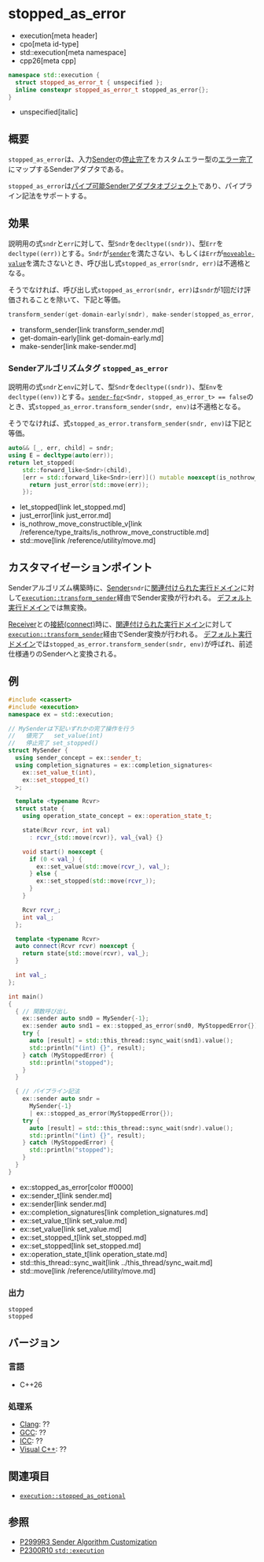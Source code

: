 # stopped_as_error
* execution[meta header]
* cpo[meta id-type]
* std::execution[meta namespace]
* cpp26[meta cpp]

```cpp
namespace std::execution {
  struct stopped_as_error_t { unspecified };
  inline constexpr stopped_as_error_t stopped_as_error{};
}
```
* unspecified[italic]

## 概要
`stopped_as_error`は、入力[Sender](sender.md)の[停止完了](set_stopped.md)をカスタムエラー型の[エラー完了](set_error.md)にマップするSenderアダプタである。

`stopped_as_error`は[パイプ可能Senderアダプタオブジェクト](sender_adaptor_closure.md)であり、パイプライン記法をサポートする。


## 効果
説明用の式`sndr`と`err`に対して、型`Sndr`を`decltype((sndr))`、型`Err`を`decltype((err))`とする。`Sndr`が[`sender`](sender.md)を満たさない、もしくは`Err`が[`moveable-value`](../movable-value.md)を満たさないとき、呼び出し式`stopped_as_error(sndr, err)`は不適格となる。

そうでなければ、呼び出し式`stopped_as_error(sndr, err)`は`sndr`が1回だけ評価されることを除いて、下記と等価。

```cpp
transform_sender(get-domain-early(sndr), make-sender(stopped_as_error, err, sndr))
```
* transform_sender[link transform_sender.md]
* get-domain-early[link get-domain-early.md]
* make-sender[link make-sender.md]


### Senderアルゴリズムタグ `stopped_as_error`
説明用の式`sndr`と`env`に対して、型`Sndr`を`decltype((sndr))`、型`Env`を`decltype((env))`とする。[`sender-for`](sender-for.md)`<Sndr, stopped_as_error_t> == false`のとき、式`stopped_as_error.transform_sender(sndr, env)`は不適格となる。

そうでなければ、式`stopped_as_error.transform_sender(sndr, env)`は下記と等価。

```cpp
auto&& [_, err, child] = sndr;
using E = decltype(auto(err));
return let_stopped(
    std::forward_like<Sndr>(child),
    [err = std::forward_like<Sndr>(err)]() mutable noexcept(is_nothrow_move_constructible_v<E>) {
      return just_error(std::move(err));
    });
```
* let_stopped[link let_stopped.md]
* just_error[link just_error.md]
* is_nothrow_move_constructible_v[link /reference/type_traits/is_nothrow_move_constructible.md]
* std::move[link /reference/utility/move.md]


## カスタマイゼーションポイント
Senderアルゴリズム構築時に、[Sender](sender.md)`sndr`に[関連付けられた実行ドメイン](get-domain-early.md)に対して[`execution::transform_sender`](transform_sender.md)経由でSender変換が行われる。
[デフォルト実行ドメイン](default_domain.md)では無変換。

[Receiver](receiver.md)との[接続(connect)](connect.md)時に、[関連付けられた実行ドメイン](get-domain-late.md)に対して[`execution::transform_sender`](transform_sender.md)経由でSender変換が行われる。
[デフォルト実行ドメイン](default_domain.md)では`stopped_as_error.transform_sender(sndr, env)`が呼ばれ、前述仕様通りのSenderへと変換される。


## 例
```cpp example
#include <cassert>
#include <execution>
namespace ex = std::execution;

// MySenderは下記いずれかの完了操作を行う
//   値完了   set_value(int)
//   停止完了 set_stopped()
struct MySender {
  using sender_concept = ex::sender_t;
  using completion_signatures = ex::completion_signatures<
    ex::set_value_t(int),
    ex::set_stopped_t()
  >;

  template <typename Rcvr>
  struct state {
    using operation_state_concept = ex::operation_state_t;

    state(Rcvr rcvr, int val)
      : rcvr_{std::move(rcvr)}, val_{val} {}

    void start() noexcept {
      if (0 < val_) {
        ex::set_value(std::move(rcvr_), val_);
      } else {
        ex::set_stopped(std::move(rcvr_));
      }
    }

    Rcvr rcvr_;
    int val_;
  };

  template <typename Rcvr>
  auto connect(Rcvr rcvr) noexcept {
    return state{std::move(rcvr), val_};
  }

  int val_;
};

int main()
{
  { // 関数呼び出し
    ex::sender auto snd0 = MySender{-1};
    ex::sender auto snd1 = ex::stopped_as_error(snd0, MyStoppedError{});
    try {
      auto [result] = std::this_thread::sync_wait(snd1).value();
      std::println("(int) {}", result);
    } catch (MyStoppedError) {
      std::println("stopped");
    }
  }

  { // パイプライン記法
    ex::sender auto sndr =
      MySender{-1}
      | ex::stopped_as_error(MyStoppedError{});
    try {
      auto [result] = std::this_thread::sync_wait(sndr).value();
      std::println("(int) {}", result);
    } catch (MyStoppedError) {
      std::println("stopped");
    }
  }
}
```
* ex::stopped_as_error[color ff0000]
* ex::sender_t[link sender.md]
* ex::sender[link sender.md]
* ex::completion_signatures[link completion_signatures.md]
* ex::set_value_t[link set_value.md]
* ex::set_value[link set_value.md]
* ex::set_stopped_t[link set_stopped.md]
* ex::set_stopped[link set_stopped.md]
* ex::operation_state_t[link operation_state.md]
* std::this_thread::sync_wait[link ../this_thread/sync_wait.md]
* std::move[link /reference/utility/move.md]

### 出力
```
stopped
stopped
```


## バージョン
### 言語
- C++26

### 処理系
- [Clang](/implementation.md#clang): ??
- [GCC](/implementation.md#gcc): ??
- [ICC](/implementation.md#icc): ??
- [Visual C++](/implementation.md#visual_cpp): ??


## 関連項目
- [`execution::stopped_as_optional`](stopped_as_optional.md)


## 参照
- [P2999R3 Sender Algorithm Customization](https://www.open-std.org/jtc1/sc22/wg21/docs/papers/2023/p2999r3.html)
- [P2300R10 `std::execution`](https://www.open-std.org/jtc1/sc22/wg21/docs/papers/2024/p2300r10.html)
